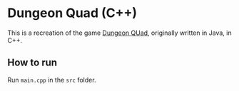 # Dungeon Quad (C++)

This is a recreation of the game [Dungeon QUad](https://github.com/BardiaTiM/project-dungeon-quad), originally written in Java, in C++.

## How to run

Run `main.cpp` in the `src` folder.